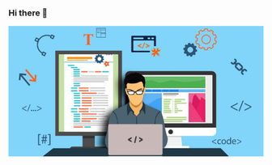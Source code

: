 ### Hi there 👋

[![alt text](https://github.com/markopredovic/markopredovic/raw/master/assets/fullstack-javascript.jpg 'Logo Title Text 1')](https://markoni.codes)

<!--
**markopredovic/markopredovic** is a ✨ _special_ ✨ repository because its `README.md` (this file) appears on your GitHub profile.

Here are some ideas to get you started:

- 🔭 I’m currently working on ...
- 🌱 I’m currently learning ...
- 👯 I’m looking to collaborate on ...
- 🤔 I’m looking for help with ...
- 💬 Ask me about ...
- 📫 How to reach me: ...
- 😄 Pronouns: ...
- ⚡ Fun fact: ...
-->
